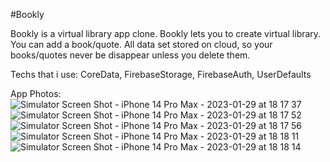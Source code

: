 #Bookly

Bookly is a virtual library app clone.
Bookly lets you to create virtual library. You can add a book/quote. All data set stored on cloud, so your books/quotes never be disappear unless you delete them.


Techs that i use:
CoreData,
FirebaseStorage, 
FirebaseAuth,
UserDefaults


App Photos:
![Simulator Screen Shot - iPhone 14 Pro Max - 2023-01-29 at 18 17 37](https://user-images.githubusercontent.com/14999920/215341287-41fe027b-40b5-4b27-9daf-4b68c122171b.png)
![Simulator Screen Shot - iPhone 14 Pro Max - 2023-01-29 at 18 17 52](https://user-images.githubusercontent.com/14999920/215341290-654e11d5-5116-4c9c-872e-bdab75f40d6d.png)
![Simulator Screen Shot - iPhone 14 Pro Max - 2023-01-29 at 18 17 56](https://user-images.githubusercontent.com/14999920/215341291-5c8c1779-08ec-4b68-80fb-f96079f70c4a.png)
![Simulator Screen Shot - iPhone 14 Pro Max - 2023-01-29 at 18 18 11](https://user-images.githubusercontent.com/14999920/215341293-43d38046-cf6b-4e9b-a631-1d7ffa107f0d.png)
![Simulator Screen Shot - iPhone 14 Pro Max - 2023-01-29 at 18 18 14](https://user-images.githubusercontent.com/14999920/215341294-f4ca805e-3f41-4659-b17e-7f8015662557.png)
